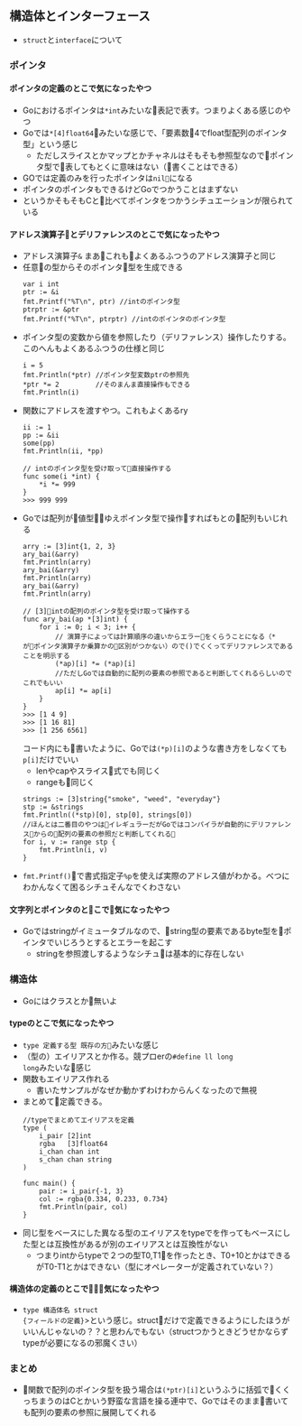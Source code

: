 ## 構造体とインターフェース
* <code>struct</code>と<code>interface</code>について
### ポインタ
#### ポインタの定義のとこで気になったやつ
* Goにおけるポインタは<code>*int</code>みたいな表記で表す。つまりよくある感じのやつ
* Goでは<code>*[4]float64</code>みたいな感じで、「要素数4でfloat型配列のポインタ型」という感じ
    * ただしスライスとかマップとかチャネルはそもそも参照型なのでポインタ型で表してもとくに意味はない（書くことはできる）
* GOでは定義のみを行ったポインタは<code>nil</code>になる
* ポインタのポインタもできるけどGoでつかうことはまずない
* というかそもそもCと比べてポインタをつかうシチュエーションが限られている
#### アドレス演算子とデリファレンスのとこで気になったやつ

* アドレス演算子<code>&</code> まあこれもよくあるふつうのアドレス演算子と同じ
* 任意の型からそのポインタ型を生成できる
    ```
	var i int
	ptr := &i
	fmt.Printf("%T\n", ptr)	//intのポインタ型
	ptrptr := &ptr
	fmt.Printf("%T\n", ptrptr) //intのポインタのポインタ型
    ```
* ポインタ型の変数から値を参照したり（デリファレンス）操作したりする。このへんもよくあるふつうの仕様と同じ
    ```
	i = 5
	fmt.Println(*ptr) //ポインタ型変数ptrの参照先
	*ptr *= 2         //そのまんま直接操作もできる
	fmt.Println(i)
    ```
* 関数にアドレスを渡すやつ。これもよくあるry
    ```
    ii := 1
    pp := &ii
    some(pp)
    fmt.Println(ii, *pp)

    // intのポインタ型を受け取って直接操作する
    func some(i *int) {
        *i *= 999
    }
    >>> 999 999
    ```
* Goでは配列が値型ゆえポインタ型で操作すればもとの配列もいじれる
    ```
    arry := [3]int{1, 2, 3}
    ary_bai(&arry)
    fmt.Println(arry)
    ary_bai(&arry)
    fmt.Println(arry)
    ary_bai(&arry)
    fmt.Println(arry)

    // [3]intの配列のポインタ型を受け取って操作する
    func ary_bai(ap *[3]int) {
        for i := 0; i < 3; i++ {
            // 演算子によっては計算順序の違いからエラーをくらうことになる（* がポインタ演算子か乗算かの区別がつかない）ので()でくくってデリファレンスであることを明示する
            (*ap)[i] *= (*ap)[i]
            //ただしGoでは自動的に配列の要素の参照であると判断してくれるらしいのでこれでもいい
            ap[i] *= ap[i]
        }
    }
    >>> [1 4 9]
    >>> [1 16 81]
    >>> [1 256 6561]
    ```
    コード内にも書いたように、Goでは<code>(*p)[i]</code>のような書き方をしなくても<code>p[i]</code>だけでいい
    * lenやcapやスライス式でも同じく
    * rangeも同じく
    ```
	strings := [3]string{"smoke", "weed", "everyday"}
	stp := &strings
	fmt.Println((*stp)[0], stp[0], strings[0])
    //ほんとは二番目のやつはイレギュラーだがGoではコンパイラが自動的にデリファレンスからの配列の要素の参照だと判断してくれる
	for i, v := range stp {
		fmt.Println(i, v)
	}
    ```
* <code>fmt.Printf()</code>で書式指定子<code>%p</code>を使えば実際のアドレス値がわかる。べつにわかんなくて困るシチュそんなでくわさない

#### 文字列とポインタのとこで気になったやつ
* Goではstringがイミュータブルなので、string型の要素であるbyte型をポインタでいじろうとするとエラーを起こす
    * stringを参照渡しするようなシチュは基本的に存在しない
### 構造体
* Goにはクラスとか無いよ
#### typeのとこで気になったやつ
* <code>type 定義する型 既存の方</code>みたいな感じ
* （型の）エイリアスとか作る。競プロerの<code>#define ll long long</code>みたいな感じ
* 関数もエイリアス作れる
    * 書いたサンプルがなぜか動かずわけわからんくなったので無視
* まとめて定義できる。
    ```
    //typeでまとめてエイリアスを定義
    type (
        i_pair [2]int
        rgba   [3]float64
        i_chan chan int
        s_chan chan string
    )

    func main() {
        pair := i_pair{-1, 3}
        col := rgba{0.334, 0.233, 0.734}
        fmt.Println(pair, col)
    }
    ```
* 同じ型をベースにした異なる型のエイリアスをtypeでを作ってもベースにした型とは互換性があるが別のエイリアスとは互換性がない
    * つまりintからtypeで２つの型T0,T1を作ったとき、T0+10とかはできるがT0-T1とかはできない（型にオペレーターが定義されていない？）
#### 構造体の定義のとこで気になったやつ
* <code>type 構造体名 struct {フィールドの定義}</code>>という感じ。structだけで定義できるようにしたほうがいいんじゃないの？？と思わんでもない（structつかうときどうせかならずtypeが必要になるの邪魔くさい）

### まとめ
* 関数で配列のポインタ型を扱う場合は<code>(*ptr)[i]</code>というふうに括弧でくくっちまうのはCとかいう野蛮な言語を操る連中で、Goではそのまま書いても配列の要素の参照に展開してくれる